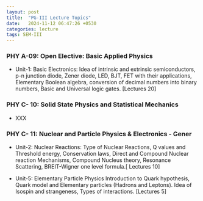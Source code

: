 ```yaml
---
layout: post
title:  "PG-III Lecture Topics"
date:   2024-11-12 06:47:26 +0530
categories: lecture
tags: SEM-III
---
```


<!-- <img src="/SKMU/assets/img/LASER/rate.png" alt="Interaction Process" class="my-custom-class" style="max-width:100%; height:auto;"> -->

### PHY A-09: Open Elective: Basic Applied Physics
- Unit-1: Basic Electronics: Idea of intrinsic and extrinsic semiconductors, p-n junction diode, Zener diode, LED, BJT, FET with their applications, Elementary Boolean algebra, conversion of decimal numbers into binary numbers, Basic and Universal logic gates. [Lectures 20]

### PHY C- 10: Solid State Physics and Statistical Mechanics
- XXX

### PHY C- 11: Nuclear and Particle Physics & Electronics - Gener
- Unit-2: Nuclear Reactions: Type of Nuclear Reactions, Q values and Threshold energy, Conservation laws,
Direct and Compound Nuclear reaction Mechanisms, Compound Nucleus theory, Resonance Scattering, BREIT-Wigner one level formula.[ Lectures 10]

- Unit-5: Elementary Particle Physics
Introduction to Quark hypothesis, Quark model and Elementary particles (Hadrons and Leptons).
Idea of Isospin and strangeness, Types of interactions. [Lectures 5]